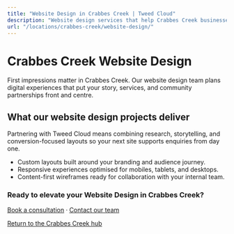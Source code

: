 ```yaml
---
title: "Website Design in Crabbes Creek | Tweed Cloud"
description: "Website design services that help Crabbes Creek businesses stand out online."
url: "/locations/crabbes-creek/website-design/"
---
```


# Crabbes Creek Website Design

First impressions matter in Crabbes Creek. Our website design team plans digital experiences that put your story, services, and community partnerships front and centre.

## What our website design projects deliver

Partnering with Tweed Cloud means combining research, storytelling, and conversion-focused layouts so your next site supports enquiries from day one.

- Custom layouts built around your branding and audience journey.
- Responsive experiences optimised for mobiles, tablets, and desktops.
- Content-first wireframes ready for collaboration with your internal team.

### Ready to elevate your Website Design in Crabbes Creek?

[Book a consultation](/consultation/) · [Contact our team](/contact/)

[Return to the Crabbes Creek hub](/locations/crabbes-creek/)
